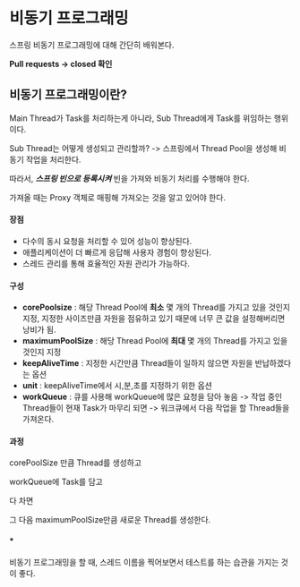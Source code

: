 # 비동기 프로그래밍

스프링 비동기 프로그래밍에 대해 간단히 배워본다.

**Pull requests -> closed 확인**

## 비동기 프로그래밍이란?
Main Thread가 Task를 처리하는게 아니라, Sub Thread에게 Task를 위임하는 행위이다.

Sub Thread는 어떻게 생성되고 관리할까?
-> 스프링에서 Thread Pool을 생성해 비동기 작업을 처리한다.

따라서, ***스프링 빈으로 등록시켜*** 빈을 가져와 비동기 처리를 수행해야 한다.

가져올 때는 Proxy 객체로 매핑해 가져오는 것을 알고 있어야 한다.

#### 장점
- 다수의 동시 요청을 처리할 수 있어 성능이 향상된다.
- 애플리케이션이 더 빠르게 응답해 사용자 경험이 향상된다.
- 스레드 관리를 통해 효율적인 자원 관리가 가능하다.

#### 구성
- **corePoolsize** : 해당 Thread Pool에 **최소** 몇 개의 Thread를 가지고 있을 것인지 지정, 지정한 사이즈만큼 자원을 점유하고 있기 때문에 너무 큰 값을 설정해버리면 낭비가 됨.
- **maximumPoolSize** : 해당 Thread Pool에 **최대** 몇 개의 Thread를 가지고 있을 것인지 지정
- **keepAliveTime** : 지정한 시간만큼 Thread들이 일하지 않으면 자원을 반납하겠다는 옵션
- **unit** : keepAliveTime에서 시,분,초를 지정하기 위한 옵션
- **workQueue** : 큐를 사용해 workQueue에 많은 요청을 담아 놓음 -> 작업 중인 Thread들이 현재 Task가 마무리 되면 -> 워크큐에서 다음 작업을 할 Thread들을 가져온다.

#### 과정
corePoolSize 만큼 Thread를 생성하고

workQueue에 Task를 담고

다 차면

그 다음 maximumPoolSize만큼 새로운 Thread를 생성한다.


#### *
비동기 프로그래밍을 할 때, 스레드 이름을 찍어보면서 테스트를 하는 습관을 가지는 것이 좋다.

